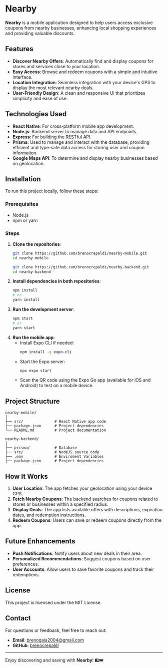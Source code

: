 
# Nearby

**Nearby** is a mobile application designed to help users access exclusive coupons from nearby businesses, enhancing local shopping experiences and providing valuable discounts.

## Features

- **Discover Nearby Offers**: Automatically find and display coupons for stores and services close to your location.
- **Easy Access**: Browse and redeem coupons with a simple and intuitive interface.
- **Location Integration**: Seamless integration with your device's GPS to display the most relevant nearby deals.
- **User-Friendly Design**: A clean and responsive UI that prioritizes simplicity and ease of use.

## Technologies Used

- **React Native**: For cross-platform mobile app development.
- **Node.js**: Backend server to manage data and API endpoints.
- **Express**: For building the RESTful API.
- **Prisma**: Used to manage and interact with the database, providing efficient and type-safe data access for storing user and coupon information.
- **Google Maps API**: To determine and display nearby businesses based on geolocation.

## Installation

To run this project locally, follow these steps:

### Prerequisites
- Node.js
- npm or yarn

### Steps
1. **Clone the repositories**:
   ```bash
   git clone https://github.com/brenocrepaldi/nearby-mobile.git
   cd nearby-mobile
   ```
   ```bash
   git clone https://github.com/brenocrepaldi/nearby-backend.git
   cd nearby-backend
   ```
2. **Install dependencies in both repositories**:
   ```bash
   npm install
   # or
   yarn install
   ```
3. **Run the development server**:
   ```bash
   npm start
   # or
   yarn start
   ```
4. **Run the mobile app**:
   - Install Expo CLI if needed:
     ```bash
     npm install -g expo-cli
     ```
   - Start the Expo server:
     ```bash
     npx expo start
     ```
   - Scan the QR code using the Expo Go app (available for iOS and Android) to test on a mobile device.

## Project Structure

```plaintext
nearby-mobile/
│
├── src/              # React Native app code
├── package.json      # Project dependencies
└── README.md         # Project documentation
```

```plaintext
nearby-backend/
│
├── prisma/           # Database 
├── src/              # NodeJS source code
├── .env              # Enviroment Variables
├── package.json      # Project dependencies
```

## How It Works

1. **User Location**: The app fetches your geolocation using your device GPS.
2. **Fetch Nearby Coupons**: The backend searches for coupons related to stores or businesses within a specified radius.
3. **Display Deals**: The app lists available offers with descriptions, expiration dates, and redemption instructions.
4. **Redeem Coupons**: Users can save or redeem coupons directly from the app.

## Future Enhancements

- **Push Notifications**: Notify users about new deals in their area.
- **Personalized Recommendations**: Suggest coupons based on user preferences.
- **User Accounts**: Allow users to save favorite coupons and track their redemptions.

## License

This project is licensed under the MIT License.

## Contact

For questions or feedback, feel free to reach out:
- **Email**: brenogaia2004@gmail.com
- **GitHub**: [brenocrepaldi](https://github.com/brenocrepaldi)

---

Enjoy discovering and saving with **Nearby**! 🛍️🎟️
